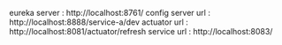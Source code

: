 eureka server     :   http://localhost:8761/
config server url :   http://localhost:8888/service-a/dev
actuator url      :   http://localhost:8081/actuator/refresh
service url       :   http://localhost:8083/


